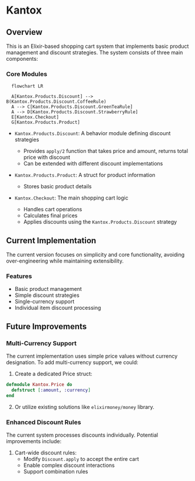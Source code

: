 # Kantox

## Overview

This is an Elixir-based shopping cart system that implements basic product management and discount strategies.
The system consists of three main components:

### Core Modules

```mermaid
  flowchart LR

  A[Kantox.Products.Discount] --> B(Kantox.Products.Discount.CoffeeRule)
  A --> C[Kantox.Products.Discount.GreenTeaRule]
  A --> D[Kantox.Products.Discount.StrawberryRule]
  E[Kantox.Checkout]
  G[Kantox.Products.Product]
```

- `Kantox.Products.Discount`: A behavior module defining discount strategies
  - Provides `apply/2` function that takes price and amount, returns total price with discount
  - Can be extended with different discount implementations

- `Kantox.Products.Product`: A struct for product information
  - Stores basic product details

- `Kantox.Checkout`: The main shopping cart logic
  - Handles cart operations
  - Calculates final prices
  - Applies discounts using the `Kantox.Products.Discount` strategy

## Current Implementation

The current version focuses on simplicity and core functionality, avoiding over-engineering while maintaining extensibility.

### Features
- Basic product management
- Simple discount strategies
- Single-currency support
- Individual item discount processing

## Future Improvements

### Multi-Currency Support
The current implementation uses simple price values without currency designation. To add multi-currency support, we could:

1. Create a dedicated Price struct:

```elixir
defmodule Kantox.Price do
  defstruct [:amount, :currency]
end
```

2. Or utilize existing solutions like `elixirmoney/money` library.

### Enhanced Discount Rules

The current system processes discounts individually. Potential improvements include:

1. Cart-wide discount rules:
   - Modify `Discount.apply` to accept the entire cart
   - Enable complex discount interactions
   - Support combination rules
